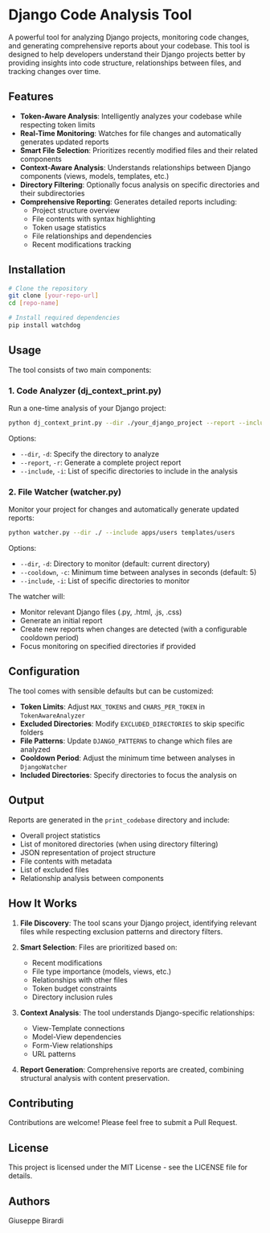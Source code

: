 # Django Code Analysis Tool

A powerful tool for analyzing Django projects, monitoring code changes, and generating comprehensive reports about your codebase. This tool is designed to help developers understand their Django projects better by providing insights into code structure, relationships between files, and tracking changes over time.

## Features

- **Token-Aware Analysis**: Intelligently analyzes your codebase while respecting token limits
- **Real-Time Monitoring**: Watches for file changes and automatically generates updated reports
- **Smart File Selection**: Prioritizes recently modified files and their related components
- **Context-Aware Analysis**: Understands relationships between Django components (views, models, templates, etc.)
- **Directory Filtering**: Optionally focus analysis on specific directories and their subdirectories
- **Comprehensive Reporting**: Generates detailed reports including:
  - Project structure overview
  - File contents with syntax highlighting
  - Token usage statistics
  - File relationships and dependencies
  - Recent modifications tracking

## Installation

```bash
# Clone the repository
git clone [your-repo-url]
cd [repo-name]

# Install required dependencies
pip install watchdog
```

## Usage

The tool consists of two main components:

### 1. Code Analyzer (dj_context_print.py)

Run a one-time analysis of your Django project:

```bash
python dj_context_print.py --dir ./your_django_project --report --include apps/users apps/products
```

Options:
- `--dir`, `-d`: Specify the directory to analyze
- `--report`, `-r`: Generate a complete project report
- `--include`, `-i`: List of specific directories to include in the analysis

### 2. File Watcher (watcher.py)

Monitor your project for changes and automatically generate updated reports:

```bash
python watcher.py --dir ./ --include apps/users templates/users
```

Options:
- `--dir`, `-d`: Directory to monitor (default: current directory)
- `--cooldown`, `-c`: Minimum time between analyses in seconds (default: 5)
- `--include`, `-i`: List of specific directories to monitor

The watcher will:
- Monitor relevant Django files (.py, .html, .js, .css)
- Generate an initial report
- Create new reports when changes are detected (with a configurable cooldown period)
- Focus monitoring on specified directories if provided

## Configuration

The tool comes with sensible defaults but can be customized:

- **Token Limits**: Adjust `MAX_TOKENS` and `CHARS_PER_TOKEN` in `TokenAwareAnalyzer`
- **Excluded Directories**: Modify `EXCLUDED_DIRECTORIES` to skip specific folders
- **File Patterns**: Update `DJANGO_PATTERNS` to change which files are analyzed
- **Cooldown Period**: Adjust the minimum time between analyses in `DjangoWatcher`
- **Included Directories**: Specify directories to focus the analysis on

## Output

Reports are generated in the `print_codebase` directory and include:
- Overall project statistics
- List of monitored directories (when using directory filtering)
- JSON representation of project structure
- File contents with metadata
- List of excluded files
- Relationship analysis between components

## How It Works

1. **File Discovery**: The tool scans your Django project, identifying relevant files while respecting exclusion patterns and directory filters.

2. **Smart Selection**: Files are prioritized based on:
   - Recent modifications
   - File type importance (models, views, etc.)
   - Relationships with other files
   - Token budget constraints
   - Directory inclusion rules

3. **Context Analysis**: The tool understands Django-specific relationships:
   - View-Template connections
   - Model-View dependencies
   - Form-View relationships
   - URL patterns

4. **Report Generation**: Comprehensive reports are created, combining structural analysis with content preservation.

## Contributing

Contributions are welcome! Please feel free to submit a Pull Request.

## License

This project is licensed under the MIT License - see the LICENSE file for details.

## Authors

Giuseppe Birardi